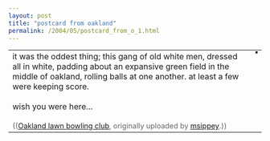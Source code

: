 ```yaml
---
layout: post
title: "postcard from oakland"
permalink: /2004/05/postcard_from_o_1.html
---
```


<table><tr><!-- Your Description --><td style="vertical-align:top;">it was the oddest thing; this gang of old white men, dressed all in white, padding about an expansive green field in the middle of oakland, rolling balls at one another.  at least a few were keeping score.<br /><br />wish you were here...<br /><br /><span style="font-size: 90%; color: #666666; margin-top: 0px;">((<a href="http://www.flickr.com/photo.gne?id=34786">Oakland lawn bowling club</a>, originally uploaded by <a href="http://www.flickr.com/people/msippey/">msippey</a>.))</span></td><td style="padding-left:10px;vertical-align:top;"><a href="http://www.flickr.com/photo.gne?id=34786"><img src="https://www.flickr.com/photos/34786_m.jpg" alt="" style="border: solid 2px #000000;"></a></td></tr></table>


